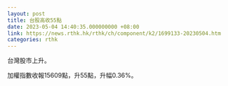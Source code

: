 ```yaml
---
layout: post
title: 台股高收55點
date: 2023-05-04 14:40:35.000000000 +08:00
link: https://news.rthk.hk/rthk/ch/component/k2/1699133-20230504.htm
categories: rthk
---
```


台灣股市上升。

加權指數收報15609點，升55點，升幅0.36%。
